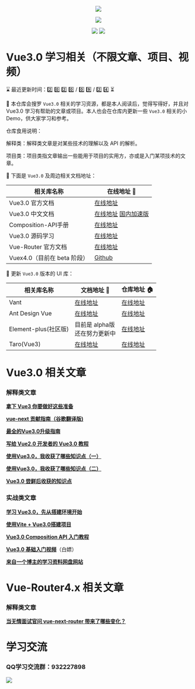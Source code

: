 <p align="center">
  <img src="https://s.yezgea02.com/1600765241808/onpeice.png" />
</p>
<p align="center">
  <img src="https://img.shields.io/badge/%E5%95%A5%E9%83%BD%E5%88%AB%E8%AF%B4-%E6%89%B6%E6%88%91%E8%B5%B7%E6%9D%A5-%2341b883?style=for-the-badge&logo=appveyor">
</p>
<p align="center">
  <img src="https://img.shields.io/badge/Vue-3.x-green">
  <img src="https://img.shields.io/badge/license-MIT-%23ccc">
</p>

# Vue3.0 学习相关（不限文章、项目、视频）
<!--   0️⃣1️⃣2️⃣3️⃣4️⃣5️⃣6️⃣7️⃣8️⃣9️⃣🔟 -->
⌛ 最近更新时间：2️⃣ 0️⃣ 2️⃣ 0️⃣ / 0️⃣ 9️⃣ / 2️⃣ 4️⃣ ⏳

👀 本仓库会搜罗 `Vue3.0` 相关的学习资源，都是本人阅读后，觉得写得好，并且对 Vue3.0 学习有帮助的文章或项目。本人也会在仓库内更新一些 `Vue3.0` 相关的小 Demo，供大家学习和参考。

仓库食用说明：

解释类：解释类文章是对某些技术的理解以及 API 的解析。

项目类：项目类指文章输出一些能用于项目的实用方，亦或是入门某项技术的文章。

📖 下面是 `Vue3.0` 及周边相关文档地址：

| 相关库名称 | 在线地址 🔗 |
| --------- | ----- |
| Vue3.0 官方文档 | [在线地址](https://v3.vuejs.org/) |
| Vue3.0 中文文档 | [在线地址](https://v3.cn.vuejs.org/) [国内加速版](https://vue3js.cn/docs/zh/)|
| Composition-API手册 | [在线地址](https://vue3js.cn/vue-composition-api/) |
| Vue3.0 源码学习 | [在线地址](https://vue3js.cn/start/) |
| Vue-Router 官方文档 | [在线地址](https://next.router.vuejs.org/) |
| Vuex4.0（目前在 beta 阶段） | [Github](https://github.com/vuejs/vuex/tree/4.0) |

🎨 更新 `Vue3.0` 版本的 UI 库：

| 相关库名称 | 文档地址 🔗 | 仓库地址 🏠 |
| --------- | ----- | ----- |
| Vant | [在线地址](https://vant-contrib.gitee.io/vant/next/#/) | [在线地址](https://github.com/youzan/vant/tree/next) |
| Ant Design Vue | [在线地址](https://2x.antdv.com/docs/vue/introduce-cn/) | [在线地址](https://github.com/vueComponent/ant-design-vue/) |
| Element-plus(社区版) | 目前是 alpha版</br>还在努力更新中 | [在线地址](https://github.com/element-plus/element-plus/issues/171) |
| Taro(Vue3) | [在线地址](http://taro-docs.jd.com/taro/docs/vue3) | [在线地址](https://github.com/nervjs/taro) |


# Vue3.0 相关文章
### 解释类文章
[**拿下 Vue3 你要做好这些准备**](https://www.juejin.im/post/6866373381424414734)

[**vue-next 贡献指南（谷歌翻译版)**](https://gitee.com/kennana/vue_next_learning)

[**最全的Vue3.0升级指南**](https://zhuanlan.zhihu.com/p/191216161)

[**写给 Vue2.0 开发者的 Vue3.0 教程**](https://cloud.tencent.com/developer/article/1633100)

[**使用Vue3.0，我收获了哪些知识点（一）**](https://mp.weixin.qq.com/s/2S6txkd_LiHCDMt7W-4iCg)

[**使用Vue3.0，我收获了哪些知识点（二）**](https://mp.weixin.qq.com/s/17WRbm6cCtsL9tiThcJKTQ)

[**Vue3.0 尝鲜后收获的知识点**](https://mp.weixin.qq.com/s/-WwYxgPqVUtftLGQLGuhkA)


### 实战类文章
[**学习 Vue3.0，先从搭建环境开始**](https://mp.weixin.qq.com/s/Hp0HYLVZX13PMMTZRUIsQQ)

[**使用Vite + Vue3.0搭建项目**](https://www.jianshu.com/p/0ebd56cb22d2)

[**Vue3.0 Composition API 入门教程**](https://blog.csdn.net/fungleo/category_10020552.html)

[**Vue3.0 基础入门视频**](https://www.bilibili.com/video/BV14k4y117LL?from=search&seid=6349481458083478669)（白嫖）

[**来自一个博主的学习资料网盘网站**](https://dot2.com/pan)

# Vue-Router4.x 相关文章
### 解释类文章
[**当无情面试官问 vue-next-router 带来了哪些变化？**](https://segmentfault.com/a/1190000022582928)
# 学习交流
### QQ学习交流群：932227898
![](https://s.yezgea02.com/1600934637990/qqroom%20(1).png)
